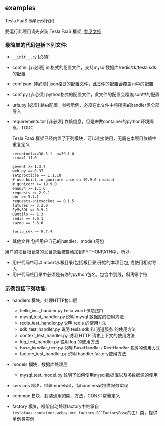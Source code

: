 ## examples
Tesla FaaS 简单示例代码

要运行此项目请先安装 Tesla FaaS 框架, [参见文档](http://gitlab.alibaba-inc.com/alisre/tesla-faas)


### 最简单的代码包括下列文件:
* `__init__.py`   [必须]
* conf.ini  [非必须] ini格式的配置文件，支持mysql数据库/redis/zk/tesla sdk的配置
* conf.json  [非必须] json格式的配置文件，此文件的配置会覆盖ini中的配置
* conf.py  [非必须] python格式的配置文件，此文件的配置会覆盖json中的配置
* urls.py  [必须] 路由配置，参考示例，必须在此文件中将所需的handler类全部导入
* requirements.txt  [非必须] 依赖信息，但是未做container的python环境隔离，TODO

    Tesla FaaS 框架已经内置了下列模块，可以直接使用，无需在本项目依赖中重复定义
    ```
    setuptools>=38.5.1, <=39.1.0
    six>=1.11.0

    gevent >= 1.3.7
    web.py == 0.37
    setproctitle == 1.1.10
    # use built-in gunicorn base on 19.9.0 instead
    # gunicorn >= 19.9.0
    enum34 >= 1.1.6
    requests >= 2.9.1
    pbr >= 5.1.1
    requests-unixsocket == 0.1.5
    futures >= 3.2.0
    PyMySQL == 0.9.2
    DBUtils == 1.3
    redis == 3.0.1
    kazoo == 2.6.0

    tesla_sdk >= 5.7.4
    ```
    
* 其他文件  包括用户自己的handler、models等包

用户的项目根目录的父目录会被自动加到PYTHONPATH中，所以:
* 用户代码中可以import从根目录(包括根目录)开始的本项目包, 或使用相对导入
* 用户代码根目录中必须是有效的python包名，包含中划线，斜线等字符


### 示例包括下列功能:
* handlers 模块，处理HTTP接口层
    * hello_test_handler.py  hello word 保活接口
    * mysql_test_handler.py  说明 mysql 数据库的使用方法
    * redis_test_handler.py  说明 redis 的使用方法
    * sdk_test_handler.py  说明 tesla sdk 和 通道服务 的使用方法
    * context_test_handler.py  说明 HTTP 请求上下文的使用方法
    * log_test_handler.py  说明 log 的使用方法
    * base_handler_test.py  说明 BaseHandler / RestHandler 基类的使用方法
    * factory_test_handler.py  说明 handler.factory使用方法
    
* models 模块，数据库处理层
    * mysql_test_model.py 说明了如何使用mysql数据库以及多数据源的使用
    
* services 模块，封装models层，为handlers层提供服务实现
* common 模块，封装通用的类，方法，CONST常量定义
* factory 模块，框架自动处理factory中继承自 `teslafaas.container.webpy.bcc_factory.BCCFactoryBase`的工厂类，提供单例类实例

